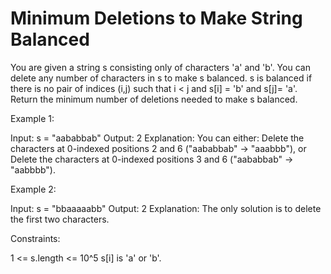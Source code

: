 # Minimum Deletions to Make String Balanced

You are given a string s consisting only of characters 'a' and 'b'.
You can delete any number of characters in s to make s balanced. s is balanced if there is no pair of indices (i,j) such that i < j and s[i] = 'b' and s[j]= 'a'.
Return the minimum number of deletions needed to make s balanced.

Example 1:

Input: s = "aababbab"
Output: 2
Explanation: You can either:
Delete the characters at 0-indexed positions 2 and 6 ("aababbab" -> "aaabbb"), or
Delete the characters at 0-indexed positions 3 and 6 ("aababbab" -> "aabbbb").

Example 2:

Input: s = "bbaaaaabb"
Output: 2
Explanation: The only solution is to delete the first two characters.

Constraints:

1 <= s.length <= 10^5
s[i] is 'a' or 'b'.
